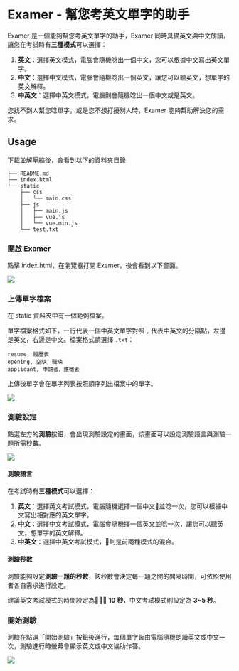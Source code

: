 # Examer - 幫您考英文單字的助手

Examer 是一個能夠幫您考英文單字的助手，Examer 同時具備英文與中文朗讀，讓您在考試時有**三種模式**可以選擇：

1. **英文**：選擇英文模式，電腦會隨機唸出一個中文，您可以根據中文寫出英文單字。
2. **中文**：選擇中文模式，電腦會隨機唸出一個英文，讓您可以聽英文，想單字的英文解釋。
3. **中英文**：選擇中英文模式，電腦則會隨機唸出一個中文或是英文。

您找不到人幫您唸單字，或是您不想打擾別人時，Examer 能夠幫助解決您的需求。

## Usage

下載並解壓縮後，會看到以下的資料夾目錄
```
├── README.md
├── index.html
└── static
    ├── css
    │   └── main.css
    ├── js
    │   ├── main.js
    │   ├── vue.js
    │   └── vue.min.js
    └── test.txt
```
### 開啟 Examer
點擊 index.html，在瀏覽器打開 Examer，後會看到以下畫面。

![](https://i.imgur.com/AbHnjXp.png)

### 上傳單字檔案

在 static 資料夾中有一個範例檔案。

單字檔案格式如下，一行代表一個中英文單字對照 `,` 代表中英文的分隔點，左邊是英文，右邊是中文。檔案格式請選擇 `.txt`：
```
resume, 履歷表
opening, 空缺，職缺
applicant, 申請者，應徵者
```

上傳後單字會在單字列表按照順序列出檔案中的單字。

![](https://i.imgur.com/mnD9D4e.png)

### 測驗設定

點選左方的**測驗**按鈕，會出現測驗設定的畫面，該畫面可以設定測驗語言與測驗一題所需秒數。

![](https://i.imgur.com/4RxPlO1.png)

#### 測驗語言
在考試時有**三種模式**可以選擇：
1. **英文**：選擇英文考試模式，電腦隨機選擇一個中文並唸一次，您可以根據中文寫出相對應的英文單字。
2. **中文**：選擇中文考試模式，電腦會隨機擇一個英文並唸一次，讓您可以聽英文，想單字的英文解釋。
3. **中英文**：選擇中英文考試模式，則是前兩種模式的混合。

#### 測驗秒數
測驗能夠設定**測驗一題的秒數**，該秒數會決定每一題之間的間隔時間，可依照使用者各自需求進行設定。

建議英文考試模式的時間設定為 **10 秒**，中文考試模式則設定為 **3~5 秒**。

### 開始測驗

測驗在點選「開始測驗」按鈕後進行，每個單字皆由電腦隨機朗讀英文或中文一次，測驗進行時螢幕會顯示英文或中文協助作答。

![](https://i.imgur.com/URssSSR.png)


